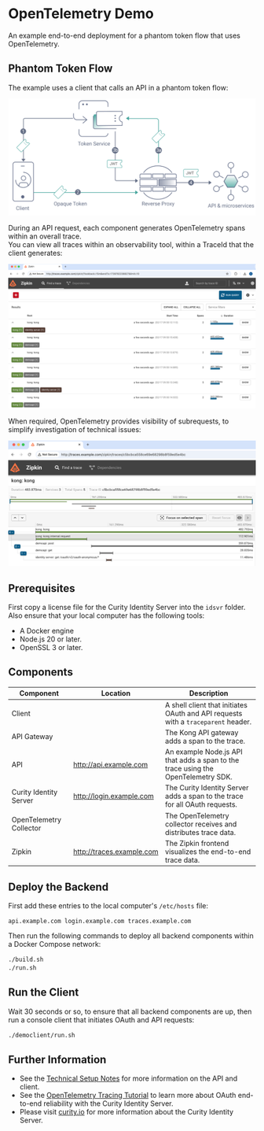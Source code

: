 # OpenTelemetry Demo

An example end-to-end deployment for a phantom token flow that uses OpenTelemetry.

## Phantom Token Flow

The example uses a client that calls an API in a phantom token flow:

![phantom token flow](images/phantom-token-flow.svg)

During an API request, each component generates OpenTelemetry spans within an overall trace.\
You can view all traces within an observability tool, within a TraceId that the client generates:

![trace-overview](images/trace-overview.png)

When required, OpenTelemetry provides visibility of subrequests, to simplify investigation of technical issues:

![trace-details](images/trace-details.png)

## Prerequisites

First copy a license file for the Curity Identity Server into the `idsvr` folder.\
Also ensure that your local computer has the following tools:

- A Docker engine
- Node.js 20 or later.
- OpenSSL 3 or later.

## Components

| Component | Location | Description |
| --------- | -------- | ----------- |
| Client | | A shell client that initiates OAuth and API requests with a `traceparent` header. |
| API Gateway | | The Kong API gateway adds a span to the trace. |
| API | http://api.example.com | An example Node.js API that adds a span to the trace using the OpenTelemetry SDK. |
| Curity Identity Server | http://login.example.com | The Curity Identity Server adds a span to the trace for all OAuth requests. |
| OpenTelemetry Collector | | The OpenTelemetry collector receives and distributes trace data. |
| Zipkin | http://traces.example.com | The Zipkin frontend visualizes the end-to-end trace data. |

## Deploy the Backend

First add these entries to the local computer's `/etc/hosts` file:

```text
api.example.com login.example.com traces.example.com
```

Then run the following commands to deploy all backend components within a Docker Compose network:

```bash
./build.sh
./run.sh
```

## Run the Client

Wait 30 seconds or so, to ensure that all backend components are up, then run a console client that initiates OAuth and API requests:

```bash
./democlient/run.sh
```

## Further Information

- See the [Technical Setup Notes](TECHNICAL-SETUP.md) for more information on the API and client.
- See the [OpenTelemetry Tracing Tutorial](https://curity.io/resources/learn/opentelemetry-tracing/) to learn more about OAuth end-to-end reliability with the Curity Identity Server.
- Please visit [curity.io](https://curity.io/) for more information about the Curity Identity Server.

